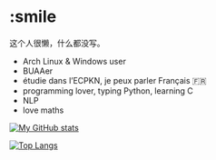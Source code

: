 # :smile

这个人很懒，什么都没写。

+ Arch Linux & Windows user
+ BUAAer
+ étudie dans l’ECPKN, je peux parler Français :fr:
+ programming lover, typing Python, learning C 
+ NLP
+ love maths


[![My GitHub stats](https://github-readme-stats.vercel.app/api?username=zzzsyyy&show_icons=true&locale=fr)](https://github.com/zzzsyyy)

[![Top Langs](https://github-readme-stats.vercel.app/api/top-langs/?username=zzzsyyy&layout=compact&locale=fr&hide=HTML)](https://github.com/zzzsyyy)
